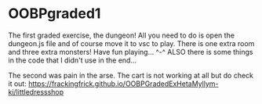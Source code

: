 # OOBPgraded1
The first graded exercise, the dungeon!
All you need to do is open the dungeon.js file and of course  move it to vsc to play. There is one extra room and three extra monsters! Have fun playing... ^-^
ALSO there is some things in the code that I didn't use in the end...

The second was pain in the arse. The cart is not working at all but do check it out: https://frackingfrick.github.io/OOBPGradedExHetaMyllym-ki/littledressshop
